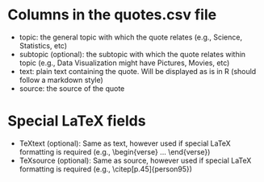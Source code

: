 # Columns in the quotes.csv file

- topic: the general topic with which the quote relates (e.g., Science, Statistics, etc)
- subtopic (optional): the subtopic with which the quote relates within topic (e.g., Data Visualization might have 
  Pictures, Movies, etc)
- text: plain text containing the quote. Will be displayed as is in R (should follow a markdown style)
- source: the source of the quote

# Special LaTeX fields

- TeXtext (optional): Same as text, however used if special LaTeX formatting is required (e.g., \begin{verse} ... \end{verse})
- TeXsource (optional): Same as source, however used if special LaTeX formatting is required (e.g., \citep[p.45]{person95})